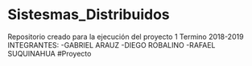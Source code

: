 # Sistesmas_Distribuidos
Repositorio creado para la ejecución del proyecto 1 Termino 2018-2019
INTEGRANTES:
-GABRIEL ARAUZ
-DIEGO ROBALINO
-RAFAEL SUQUINAHUA
#Proyecto
